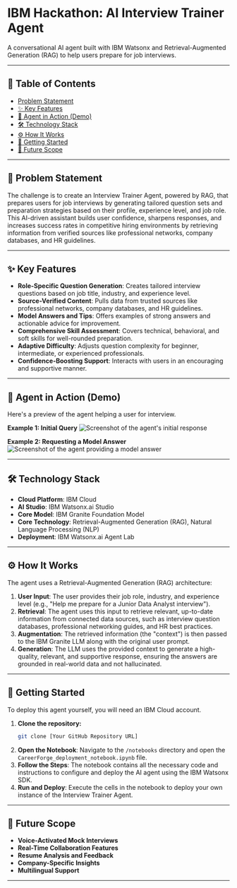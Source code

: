 # IBM Hackathon: AI Interview Trainer Agent

A conversational AI agent built with IBM Watsonx and Retrieval-Augmented Generation (RAG) to help users prepare for job interviews.

---

## 📖 Table of Contents

- [Problem Statement](#-problem-statement)
- [✨ Key Features](#-key-features)
- [🤖 Agent in Action (Demo)](#-agent-in-action-demo)
- [🛠️ Technology Stack](#️-technology-stack)
- [⚙️ How It Works](#️-how-it-works)
- [🚀 Getting Started](#-getting-started)
- [🔮 Future Scope](#-future-scope)

---

## 🎯 Problem Statement

The challenge is to create an Interview Trainer Agent, powered by RAG, that prepares users for job interviews by generating tailored question sets and preparation strategies based on their profile, experience level, and job role. This AI-driven assistant builds user confidence, sharpens responses, and increases success rates in competitive hiring environments by retrieving information from verified sources like professional networks, company databases, and HR guidelines.

---

## ✨ Key Features

* **Role-Specific Question Generation**: Creates tailored interview questions based on job title, industry, and experience level.
* **Source-Verified Content**: Pulls data from trusted sources like professional networks, company databases, and HR guidelines.
* **Model Answers and Tips**: Offers examples of strong answers and actionable advice for improvement.
* **Comprehensive Skill Assessment**: Covers technical, behavioral, and soft skills for well-rounded preparation.
* **Adaptive Difficulty**: Adjusts question complexity for beginner, intermediate, or experienced professionals.
* **Confidence-Boosting Support**: Interacts with users in an encouraging and supportive manner.

---

## 🤖 Agent in Action (Demo)

Here's a preview of the agent helping a user for interview.

**Example 1: Initial Query**
![Screenshot of the agent's initial response](screenshots/agent_demo_1.png)

**Example 2: Requesting a Model Answer**
![Screenshot of the agent providing a model answer](screenshots/agent_demo_2.png)

---

## 🛠️ Technology Stack

* **Cloud Platform**: IBM Cloud
* **AI Studio**: IBM Watsonx.ai Studio
* **Core Model**: IBM Granite Foundation Model
* **Core Technology**: Retrieval-Augmented Generation (RAG), Natural Language Processing (NLP)
* **Deployment**: IBM Watsonx.ai Agent Lab

---

## ⚙️ How It Works

The agent uses a Retrieval-Augmented Generation (RAG) architecture:

1.  **User Input**: The user provides their job role, industry, and experience level (e.g., "Help me prepare for a Junior Data Analyst interview").
2.  **Retrieval**: The agent uses this input to retrieve relevant, up-to-date information from connected data sources, such as interview question databases, professional networking guides, and HR best practices.
3.  **Augmentation**: The retrieved information (the "context") is then passed to the IBM Granite LLM along with the original user prompt.
4.  **Generation**: The LLM uses the provided context to generate a high-quality, relevant, and supportive response, ensuring the answers are grounded in real-world data and not hallucinated.

---

## 🚀 Getting Started

To deploy this agent yourself, you will need an IBM Cloud account.

1.  **Clone the repository:**
    ```sh
    git clone [Your GitHub Repository URL]
    ```
2.  **Open the Notebook**: Navigate to the `/notebooks` directory and open the `CareerForge_deployment_notebook.ipynb` file.
3.  **Follow the Steps**: The notebook contains all the necessary code and instructions to configure and deploy the AI agent using the IBM Watsonx SDK.
4.  **Run and Deploy**: Execute the cells in the notebook to deploy your own instance of the Interview Trainer Agent.

---

## 🔮 Future Scope

* **Voice-Activated Mock Interviews**
* **Real-Time Collaboration Features**
* **Resume Analysis and Feedback**
* **Company-Specific Insights**
* **Multilingual Support**

---
